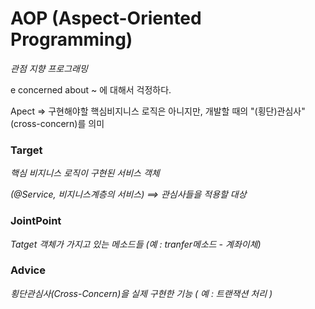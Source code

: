 # AOP (Aspect-Oriented Programming)

*관점 지향 프로그래밍*

e concerned about ~ 에 대해서 걱정하다.

Apect => 구현해야할 핵심비지니스 로직은 아니지만,
개발할 때의 "(횡단)관심사"(cross-concern)를 의미

### Target

*핵심 비지니스 로직이 구현된 서비스 객체*

*(@Service, 비지니스계층의 서비스) ==> 관심사들을 적용할 대상*

### JointPoint

*Tatget 객체가 가지고 있는 메소드들 (예 : tranfer메소드 - 계좌이체)*

### Advice

*횡단관심사(Cross-Concern)을 실제 구현한 기능 ( 예 : 트랜잭션 처리 )*
